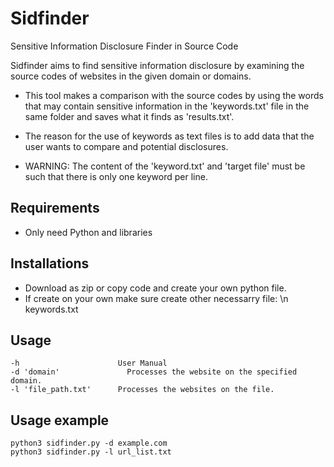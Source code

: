 # Sidfinder

Sensitive Information Disclosure Finder in Source Code

Sidfinder aims to find sensitive information disclosure by examining the source codes of websites in the given domain or domains.

- This tool makes a comparison with the source codes by using the words that may contain sensitive information in the 'keywords.txt' file in the same folder and saves what it finds as 'results.txt'.

- The reason for the use of keywords as text files is to add data that the user wants to compare and potential disclosures.

- WARNING: The content of the 'keyword.txt' and 'target file' must be such that there is only one keyword per line.

## Requirements 

- Only need Python and libraries


## Installations

- Download as zip or copy code and create your own python file.
- If create on your own make sure create other necessarry file:
\n keywords.txt
 

## Usage

```
-h                  	User Manual
-d 'domain' 	    	  Processes the website on the specified domain.
-l 'file_path.txt'   	Processes the websites on the file.

```
## Usage example

```
python3 sidfinder.py -d example.com
python3 sidfinder.py -l url_list.txt

```

